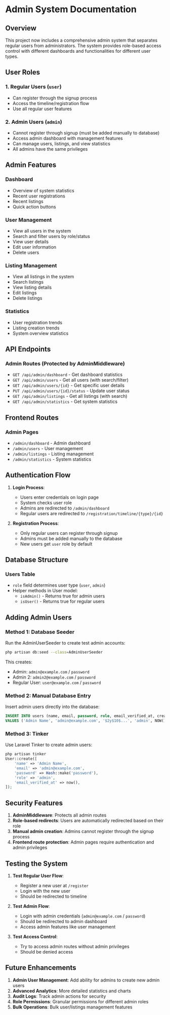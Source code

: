 # Admin System Documentation

## Overview

This project now includes a comprehensive admin system that separates regular users from administrators. The system provides role-based access control with different dashboards and functionalities for different user types.

## User Roles

### 1. Regular Users (`user`)
- Can register through the signup process
- Access the timeline/registration flow
- Use all regular user features

### 2. Admin Users (`admin`)
- Cannot register through signup (must be added manually to database)
- Access admin dashboard with management features
- Can manage users, listings, and view statistics
- All admins have the same privileges

## Admin Features

### Dashboard
- Overview of system statistics
- Recent user registrations
- Recent listings
- Quick action buttons

### User Management
- View all users in the system
- Search and filter users by role/status
- View user details
- Edit user information
- Delete users

### Listing Management
- View all listings in the system
- Search listings
- View listing details
- Edit listings
- Delete listings

### Statistics
- User registration trends
- Listing creation trends
- System overview statistics

## API Endpoints

### Admin Routes (Protected by AdminMiddleware)
- `GET /api/admin/dashboard` - Get dashboard statistics
- `GET /api/admin/users` - Get all users (with search/filter)
- `GET /api/admin/users/{id}` - Get specific user details
- `PUT /api/admin/users/{id}/status` - Update user status
- `GET /api/admin/listings` - Get all listings (with search)
- `GET /api/admin/statistics` - Get system statistics

## Frontend Routes

### Admin Pages
- `/admin/dashboard` - Admin dashboard
- `/admin/users` - User management
- `/admin/listings` - Listing management
- `/admin/statistics` - System statistics

## Authentication Flow

1. **Login Process**:
   - Users enter credentials on login page
   - System checks user role
   - Admins are redirected to `/admin/dashboard`
   - Regular users are redirected to `/registration/timeline/{type}/{id}`

2. **Registration Process**:
   - Only regular users can register through signup
   - Admins must be added manually to the database
   - New users get `user` role by default

## Database Structure

### Users Table
- `role` field determines user type (`user`, `admin`)
- Helper methods in User model:
  - `isAdmin()` - Returns true for admin users
  - `isUser()` - Returns true for regular users

## Adding Admin Users

### Method 1: Database Seeder
Run the AdminUserSeeder to create test admin accounts:

```bash
php artisan db:seed --class=AdminUserSeeder
```

This creates:
- Admin: `admin@example.com` / `password`
- Admin 2: `admin2@example.com` / `password`
- Regular User: `user@example.com` / `password`

### Method 2: Manual Database Entry
Insert admin users directly into the database:

```sql
INSERT INTO users (name, email, password, role, email_verified_at, created_at, updated_at)
VALUES ('Admin Name', 'admin@example.com', '$2y$10$...', 'admin', NOW(), NOW(), NOW());
```

### Method 3: Tinker
Use Laravel Tinker to create admin users:

```php
php artisan tinker
User::create([
    'name' => 'Admin Name',
    'email' => 'admin@example.com',
    'password' => Hash::make('password'),
    'role' => 'admin',
    'email_verified_at' => now(),
]);
```

## Security Features

1. **AdminMiddleware**: Protects all admin routes
2. **Role-based redirects**: Users are automatically redirected based on their role
3. **Manual admin creation**: Admins cannot register through the signup process
4. **Frontend route protection**: Admin pages require authentication and admin privileges

## Testing the System

1. **Test Regular User Flow**:
   - Register a new user at `/register`
   - Login with the new user
   - Should be redirected to timeline

2. **Test Admin Flow**:
   - Login with admin credentials (`admin@example.com` / `password`)
   - Should be redirected to admin dashboard
   - Access admin features like user management

3. **Test Access Control**:
   - Try to access admin routes without admin privileges
   - Should be denied access

## Future Enhancements

1. **Admin User Management**: Add ability for admins to create new admin users
2. **Advanced Analytics**: More detailed statistics and charts
3. **Audit Logs**: Track admin actions for security
4. **Role Permissions**: Granular permissions for different admin roles
5. **Bulk Operations**: Bulk user/listings management features 
